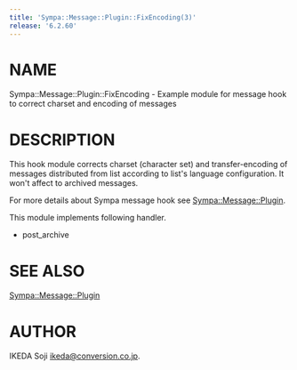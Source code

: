 ```yaml
---
title: 'Sympa::Message::Plugin::FixEncoding(3)'
release: '6.2.60'
---
```


# NAME

Sympa::Message::Plugin::FixEncoding -
Example module for message hook to correct charset and encoding of messages

# DESCRIPTION

This hook module corrects charset (character set) and transfer-encoding
of messages distributed from list according to list's language configuration.
It won't affect to archived messages.

For more details about Sympa message hook see [Sympa::Message::Plugin](./Sympa-Message-Plugin.3.md).

This module implements following handler.

- post\_archive

# SEE ALSO

[Sympa::Message::Plugin](./Sympa-Message-Plugin.3.md)

# AUTHOR

IKEDA Soji <ikeda@conversion.co.jp>.
